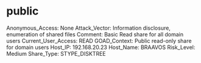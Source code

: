 # public

Anonymous_Access: None
Attack_Vector: Information disclosure, enumeration of shared files
Comment: Basic Read share for all domain users
Current_User_Access: READ
GOAD_Context: Public read-only share for domain users
Host_IP: 192.168.20.23
Host_Name: BRAAVOS
Risk_Level: Medium
Share_Type: STYPE_DISKTREE